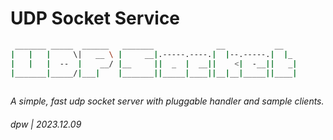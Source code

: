 # UDP Socket Service


```bash
 _______ _____  ______   _______              __           __   
|   |   |     \|   __ \ |     __|.-----.----.|  |--.-----.|  |_ 
|   |   |  --  |    __/ |__     ||  _  |  __||    <|  -__||   _|
|_______|_____/|___|    |_______||_____|____||__|__|_____||____|
                                                                                      
```

_A simple, fast udp socket server with pluggable handler and sample clients._

###### dpw | 2023.12.09

